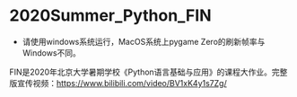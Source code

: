 # 2020Summer_Python_FIN
- 请使用windows系统运行，MacOS系统上pygame Zero的刷新帧率与Windows不同。

FIN是2020年北京大学暑期学校《Python语言基础与应用》的课程大作业。完整版宣传视频：https://www.bilibili.com/video/BV1xK4y1s7Zg/
